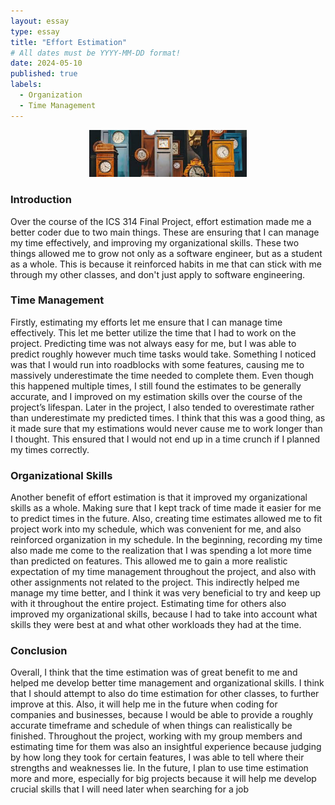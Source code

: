 ```yaml
---
layout: essay
type: essay
title: "Effort Estimation"
# All dates must be YYYY-MM-DD format!
date: 2024-05-10
published: true
labels:
  - Organization
  - Time Management
---
```


<div style="text-align: center;">
  <img class="img-fluid" src="../img/clock.jpg" style="max-width: 50%;" />
</div>

### Introduction

Over the course of the ICS 314 Final Project, effort estimation made me a better coder due to two main things. These are ensuring that I can manage my time effectively, and improving my organizational skills. These two things allowed me to grow not only as a software engineer, but as a student as a whole. This is because it reinforced habits in me that can stick with me through my other classes, and don't just apply to software engineering. 

### Time Management

Firstly, estimating my efforts let me ensure that I can manage time effectively. This let me better utilize the time that I had to work on the project. Predicting time was not always easy for me, but I was able to predict roughly however much time tasks would take. Something I noticed was that I would run into roadblocks with some features, causing me to massively underestimate the time needed to complete them. Even though this happened multiple times, I still found the estimates to be generally accurate, and I improved on my estimation skills over the course of the project’s lifespan. Later in the project, I also tended to overestimate rather than underestimate my predicted times. I think that this was a good thing, as it made sure that my estimations would never cause me to work longer than I thought. This ensured that I would not end up in a time crunch if I planned my times correctly. 

### Organizational Skills

Another benefit of effort estimation is that it improved my organizational skills as a whole. Making sure that I kept track of time made it easier for me to predict times in the future. Also, creating time estimates allowed me to fit project work into my schedule, which was convenient for me, and also reinforced organization in my schedule. In the beginning, recording my time also made me come to the realization that I was spending a lot more time than predicted on features. This allowed me to gain a more realistic expectation of my time management throughout the project, and also with other assignments not related to the project. This indirectly helped me manage my time better, and I think it was very beneficial to try and keep up with it throughout the entire project. Estimating time for others also improved my organizational skills, because I had to take into account what skills they were best at and what other workloads they had at the time.

### Conclusion 

Overall, I think that the time estimation was of great benefit to me and helped me develop better time management and organizational skills. I think that I should attempt to also do time estimation for other classes, to further improve at this. Also, it will help me in the future when coding for companies and businesses, because I would be able to provide a roughly accurate timeframe and schedule of when things can realistically be finished. Throughout the project, working with my group members and estimating time for them was also an insightful experience because judging by how long they took for certain features, I was able to tell where their strengths and weaknesses lie. In the future, I plan to use time estimation more and more, especially for big projects because it will help me develop crucial skills that I will need later when searching for a job

